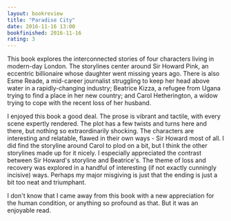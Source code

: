```yaml
---
layout: bookreview
title: "Paradise City"
date: 2016-11-16 13:00
bookfinished: 2016-11-16
rating: 3
---
```


This book explores the interconnected stories of four characters living in modern-day London. The storylines center around Sir Howard Pink, an eccentric billionaire whose daughter went missing years ago. There is also Esme Reade, a mid-career journalist struggling to keep her head above water in a rapidly-changing industry; Beatrice Kizza, a refugee from Ugana trying to find a place in her new country; and Carol Hetherington, a widow trying to cope with the recent loss of her husband.



I enjoyed this book a good deal. The prose is vibrant and tactile, with every scene expertly rendered. The plot has a few twists and turns here and there, but nothing so extraordinarily shocking. The characters are interesting and relatable, flawed in their own ways - Sir Howard most of all. I did find the storyline around Carol to plod on a bit, but I think the other storylines made up for it nicely. I especially appreciated the contrast between Sir Howard's storyline and Beatrice's. The theme of loss and recovery was explored in a handful of interesting (if not exactly cunningly incisive) ways. Perhaps my major misgiving is just that the ending is just a bit too neat and triumphant.



I don't know that I came away from this book with a new appreciation for the human condition, or anything so profound as that. But it was an enjoyable read.